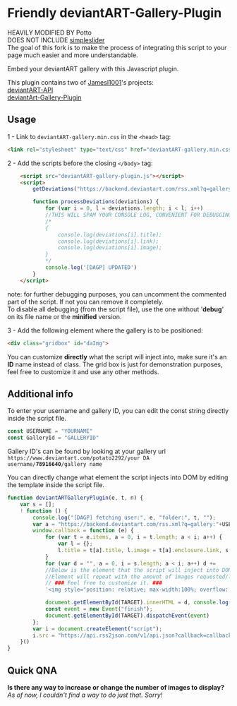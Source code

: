 Friendly deviantART-Gallery-Plugin
=========================

HEAVILY MODIFIED BY Potto  
DOES NOT INCLUDE [simpleslider](https://github.com/jamesl1001/simpleslider)  
The goal of this fork is to make the process of integrating this script to your page much easier and more understandable.

Embed your deviantART gallery with this Javascript plugin.

This plugin contains two of [Jamesl1001](https://github.com/jamesl1001/deviantART-Gallery-Plugin)'s projects:  
[deviantART-API](https://github.com/jamesl1001/deviantART-API)  
[deviantArt-Gallery-Plugin](https://github.com/jamesl1001/deviantART-Gallery-Plugin)

Usage
-----

1 - Link to `deviantART-gallery.min.css` in the `<head>` tag:

```html
<link rel="stylesheet" type="text/css" href="deviantART-gallery.min.css"/>
```

2 - Add the scripts before the closing `</body>` tag:

```html
    <script src="deviantART-gallery-plugin.js"></script>
    <script>
        getDeviations("https://backend.deviantart.com/rss.xml?q=gallery:"+USERNAME+"/"+GalleryId, null, 0);

        function processDeviations(deviations) {
            for (var i = 0, l = deviations.length; i < l; i++)
            //THIS WILL SPAM YOUR CONSOLE LOG, CONVENIENT FOR DEBUGGING
            /*
            {
                console.log(deviations[i].title);
                console.log(deviations[i].link);
                console.log(deviations[i].image);
            }
            */
            console.log('[DAGP] UPDATED')
        }
    </script>
```
note: for further debugging purposes, you can uncomment the commented part of the script. If not you can remove it completely.  
To disable all debugging (from the script file), use the one without '**debug**' on its file name or the **minified** version.



3 - Add the following element where the gallery is to be positioned:

```html
<div class="gridbox" id="daImg">
```
You can customize **directly** what the script will inject into, make sure it's an **ID** name instead of class.
The grid box is just for demonstration purposes, feel free to customize it and use any other methods.

Additional info
---------------
To enter your username and gallery ID, you can edit the const string directly inside the script file.  
```js
const USERNAME = "YOURNAME"
const GalleryId = "GALLERYID"
```
Gallery ID's can be found by looking at your gallery url  
`https://www.deviantart.com/potato2292/your DA username/`**`78916640`**`/gallery name`  

You can directly change what element the script injects into DOM by editing the template inside the script file.
```js
function deviantARTGalleryPlugin(e, t, n) {
    var s = [];
    ! function () {
        console.log("[DAGP] fetching user:", e, "folder:", t, "");
        var a = "https://backend.deviantart.com/rss.xml?q=gallery:"+USERNAME+"/"+GalleryId+":" + e + "/" + t;
        window.callback = function (e) {
            for (var t = e.items, a = 0, i = t.length; a < i; a++) {
                var l = {};
                l.title = t[a].title, l.image = t[a].enclosure.link, s.push(l)
            }
            for (var d = "", a = 0, i = s.length; a < i; a++) d += 
            //Below is the element that the script will inject into DOM.
            //Element will repeat with the amount of images requested/limited to.
            // ### Feel free to customize it. ###
            '<img style="position: relative; max-width:100%; overflow: hidden;" src="' + s[a].image + '"/>';

            document.getElementById(TARGET).innerHTML = d, console.log("[DAGP] images fetched.\n", e.feed.title, "\n", e.status, "\n\n Plugins by jamesl1001\nhttps://github.com/jamesl1001/deviantART-Gallery-Plugin\nhttps://github.com/jamesl1001/deviantART-API\n\nThis version was heavily modified by Potto.");
            const event = new Event("finish");
            document.getElementById(TARGET).dispatchEvent(event)
        };
        var i = document.createElement("script");
        i.src = "https://api.rss2json.com/v1/api.json?callback=callback&rss_url=" + escape(a), document.body.appendChild(i)
    }()
}
```

Quick QNA
---
**Is there any way to increase or change the number of images to display?**  
_As of now, I couldn't find a way to do just that. Sorry!_
